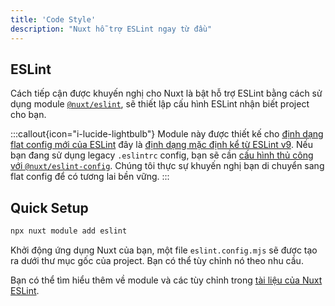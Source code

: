 ```yaml
---
title: 'Code Style'
description: "Nuxt hỗ trợ ESLint ngay từ đầu"
---
```


## ESLint

Cách tiếp cận được khuyến nghị cho Nuxt là bật hỗ trợ ESLint bằng cách sử dụng module [`@nuxt/eslint`](https://eslint.nuxt.com/packages/module), sẽ thiết lập cấu hình ESLint nhận biết project cho bạn.

:::callout{icon="i-lucide-lightbulb"}
Module này được thiết kế cho [định dạng flat config mới của ESLint](https://eslint.org/docs/latest/use/configure/configuration-files-new) đây là [định dạng mặc định kể từ ESLint v9](https://eslint.org/blog/2024/04/eslint-v9.0.0-released/). Nếu bạn đang sử dụng legacy `.eslintrc` config, bạn sẽ cần [cấu hình thủ công với `@nuxt/eslint-config`](https://eslint.nuxt.com/packages/config#legacy-config-format). Chúng tôi thực sự khuyến nghị bạn di chuyển sang flat config để có tương lai bền vững.
:::

## Quick Setup

```bash
npx nuxt module add eslint
```

Khởi động ứng dụng Nuxt của bạn, một file `eslint.config.mjs` sẽ được tạo ra dưới thư mục gốc của project. Bạn có thể tùy chỉnh nó theo nhu cầu.

Bạn có thể tìm hiểu thêm về module và các tùy chỉnh trong [tài liệu của Nuxt ESLint](https://eslint.nuxt.com/packages/module).